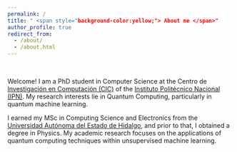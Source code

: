 ```yaml
---
permalink: /
title: " <span style="background-color:yellow;"> About me </span>"
author_profile: true
redirect_from: 
  - /about/
  - /about.html
---
```

 
<br>

Welcome! I am a PhD student in Computer Science at the Centro de [Investigación en Computación (CIC)](https://www.cic.ipn.mx/) of the [Instituto Politécnico Nacional (IPN)](https://www.ipn.mx/). My research interests lie in Quantum Computing, particularly in quantum machine learning. 

I earned my MSc in Computing Science and Electronics from the [Universidad Autónoma del Estado de Hidalgo](https://www.uaeh.edu.mx/), and prior to that, I obtained a degree in Physics. 
My academic research focuses on the applications of quantum computing techniques within unsupervised machine learning.
